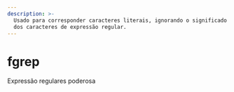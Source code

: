 ```yaml
---
description: >-
  Usado para corresponder caracteres literais, ignorando o significado especial
  dos caracteres de expressão regular.
---
```


# fgrep

Expressão regulares poderosa
